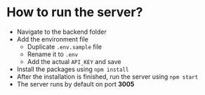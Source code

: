 # How to run the server?

- Navigate to the backend folder
- Add the environment file
  - Duplicate `.env.sample` file
  - Rename it to `.env`
  - Add the actual `API_KEY` and save
- Install the packages using `npm install`
- After the installation is finished, run the server using `npm start`
- The server runs by default on port **3005**
